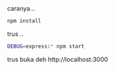 caranya... 

```bash
npm install
```

trus ..

```bash
DEBUG=express:* npm start
```

trus buka deh http://localhost:3000
